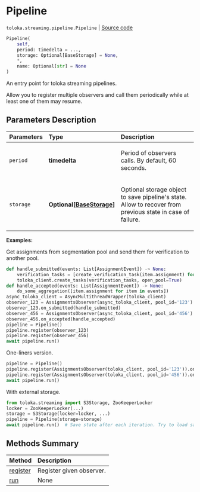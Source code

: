 # Pipeline
`toloka.streaming.pipeline.Pipeline` | [Source code](https://github.com/Toloka/toloka-kit/blob/v0.1.24/src/streaming/pipeline.py#L56)

```python
Pipeline(
    self,
    period: timedelta = ...,
    storage: Optional[BaseStorage] = None,
    *,
    name: Optional[str] = None
)
```

An entry point for toloka streaming pipelines.


Allow you to register multiple observers and call them periodically
while at least one of them may resume.

## Parameters Description

| Parameters | Type | Description |
| :----------| :----| :-----------|
`period`|**timedelta**|<p>Period of observers calls. By default, 60 seconds.</p>
`storage`|**Optional\[[BaseStorage](toloka.streaming.storage.BaseStorage.md)\]**|<p>Optional storage object to save pipeline&#x27;s state. Allow to recover from previous state in case of failure.</p>

**Examples:**

Get assignments from segmentation pool and send them for verification to another pool.

```python
def handle_submitted(events: List[AssignmentEvent]) -> None:
    verification_tasks = [create_verification_task(item.assignment) for item in events]
    toloka_client.create_tasks(verification_tasks, open_pool=True)
def handle_accepted(events: List[AssignmentEvent]) -> None:
    do_some_aggregation([item.assignment for item in events])
async_toloka_client = AsyncMultithreadWrapper(toloka_client)
observer_123 = AssignmentsObserver(async_toloka_client, pool_id='123')
observer_123.on_submitted(handle_submitted)
observer_456 = AssignmentsObserver(async_toloka_client, pool_id='456')
observer_456.on_accepted(handle_accepted)
pipeline = Pipeline()
pipeline.register(observer_123)
pipeline.register(observer_456)
await pipeline.run()
```

One-liners version.

```python
pipeline = Pipeline()
pipeline.register(AssignmentsObserver(toloka_client, pool_id='123')).on_submitted(handle_submitted)
pipeline.register(AssignmentsObserver(toloka_client, pool_id='456')).on_accepted(handle_accepted)
await pipeline.run()
```

With external storage.

```python
from toloka.streaming import S3Storage, ZooKeeperLocker
locker = ZooKeeperLocker(...)
storage = S3Storage(locker=locker, ...)
pipeline = Pipeline(storage=storage)
await pipeline.run()  # Save state after each iteration. Try to load saved at start.
```
## Methods Summary

| Method | Description |
| :------| :-----------|
[register](toloka.streaming.pipeline.Pipeline.register.md)| Register given observer.
[run](toloka.streaming.pipeline.Pipeline.run.md)| None
